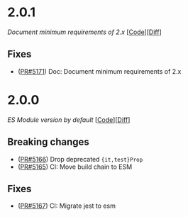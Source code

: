 # 2.0.1

_Document minimum requirements of 2.x_
[[Code](https://github.com/dubzzz/fast-check/tree/jest%2Fv2.0.1)][[Diff](https://github.com/dubzzz/fast-check/compare/jest%2Fv2.0.0...jest%2Fv2.0.1)]

## Fixes

- ([PR#5171](https://github.com/dubzzz/fast-check/pull/5171)) Doc: Document minimum requirements of 2.x

# 2.0.0

_ES Module version by default_
[[Code](https://github.com/dubzzz/fast-check/tree/jest%2Fv2.0.0)][[Diff](https://github.com/dubzzz/fast-check/compare/jest%2Fv1.8.2...jest%2Fv2.0.0)]

## Breaking changes

- ([PR#5166](https://github.com/dubzzz/fast-check/pull/5166)) Drop deprecated `{it,test}Prop`
- ([PR#5165](https://github.com/dubzzz/fast-check/pull/5165)) CI: Move build chain to ESM

## Fixes

- ([PR#5167](https://github.com/dubzzz/fast-check/pull/5167)) CI: Migrate jest to esm
